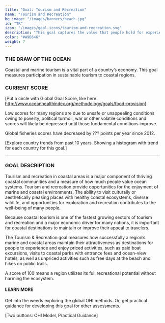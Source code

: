 ```yaml
---
title: "Goal: Tourism and Recreation"
name: "Tourism and Recreation"
bg_image: "/images/banners/beach.jpg"
id: "TR"
icon: "/images/goal-icons/tourism-and-recreation.svg"
description: "This goal captures the value that people hold for experiencing and enjoying coastal areas. A score of 100 means a region utilizes its full recreational potential without harming the ecosystem."
color: "#A9B646"
weight: 7
---
```

### THE DRAW OF THE OCEAN
Coastal and marine tourism is a vital part of a country’s economy. This goal measures participation in sustainable tourism to coastal regions. 

### CURRENT SCORE

[Put a circle with Global Goal Score, like here: http://www.oceanhealthindex.org/methodology/goals/food-provision]

Low scores for many regions are due to unsafe or unappealing conditions owing to poverty, political turmoil, war or other volatile conditions and scores will likely be depressed until those fundamental conditions improve.


Global fisheries scores have decreased by ??? points per year since 2012.

[Explore country trends from past 10 years. Showing a histogram with trend for each country for this goal.]


----

### GOAL DESCRIPTION

Tourism and recreation in coastal areas is a major component of thriving coastal communities and a measure of how much people value ocean systems. Tourism and recreation provide opportunities for the enjoyment of marine and coastal environments.  The ability to visit culturally or aesthetically pleasing places with healthy coastal ecosystems, diverse wildlife, and opportunities for exploration and recreation contributes to the well-being of many people. 

Because coastal tourism is one of the fastest growing sectors of tourism and recreation and a major economic driver for many nations, it is important for coastal destinations to maintain or improve their appeal to travelers.

The Tourism & Recreation goal measures how successfully a region’s marine and coastal areas maintain their attractiveness as destinations for people to experience and enjoy priced activities, such as paid boat excursions, visits to coastal parks with entrance fees and ocean-view hotels, as well as unpriced activities such as free days at the beach and hikes on public trails.  

A score of 100 means a region utilizes its full recreational potential without harming the ecosystem.

#### LEARN MORE
Get into the weeds exploring the global OHI methods.  Or, get practical guidance for developing this goal for other assessments.

[Two buttons: OHI Model, Practical Guidance]
